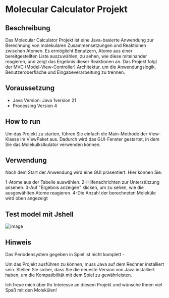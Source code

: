 # Molecular Calculator Projekt
## Beschreibung

Das Molecular Calculator Projekt ist eine Java-basierte Anwendung zur Berechnung von molekularen Zusammensetzungen und Reaktionen zwischen Atomen. Es ermöglicht Benutzern, Atome aus einer bereitgestellten Liste auszuwählen, zu sehen, wie diese miteinander reagieren, und zeigt das Ergebnis dieser Reaktionen an. Das Projekt folgt der MVC (Model-View-Controller) Architektur, um die Anwendungslogik, Benutzeroberfläche und Eingabeverarbeitung zu trennen.
## Voraussetzung

- Java Version: Java 1version 21
- Processing Version 4


## How to run
Um das Projekt zu starten, führen Sie einfach die Main-Methode der View-Klasse im ViewPaket aus. Dadurch wird das GUI-Fenster gestartet, in dem Sie das Molekulkslkulator verwenden können.

## Verwendung
Nach dem Start der Anwendung wird eine GUI präsentiert. Hier können Sie:



1-Atome aus der Tabelle auswählen.
2-Hilfenachrichten zur Unterstützung ansehen.
3-Auf "Ergebnis anzeigen" klicken, um zu sehen, wie die ausgewählten Atome reagieren.
4-Die Anzahl der berechneten Moleküle wird oben angezeigt



## Test model mit Jshell

![image](https://github.com/AmirKarma/Backgammon-Java-Processing/assets/99660768/feb23b72-86b7-4771-9e27-569c88d524e0)


## Hinweis
Das Periodensystem gegeben in Spiel ist nicht komplett -

Um das Projekt ausführen zu können, muss Java auf dem Rechner installiert sein. Stellen
Sie sicher, dass Sie die neueste Version von Java installiert haben, um die Kompatibilität mit
dem Spiel zu gewährleisten.


Ich freue mich über Ihr Interesse an diesem Projekt und wünsche Ihnen viel Spaß mit den Molekülen!
